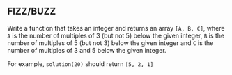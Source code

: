## FIZZ/BUZZ

Write a function that takes an integer and returns an array `[A, B, C]`, where `A` is the number of multiples of 3 (but not 5) below the given integer, `B` is the number of multiples of 5 (but not 3) below the given integer and `C` is the number of multiples of 3 and 5 below the given integer.

For example, `solution(20)` should return `[5, 2, 1]`
